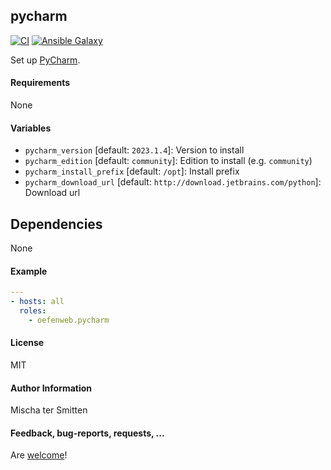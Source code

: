 ## pycharm

[![CI](https://github.com/Oefenweb/ansible-pycharm/workflows/CI/badge.svg)](https://github.com/Oefenweb/ansible-pycharm/actions?query=workflow%3ACI)
[![Ansible Galaxy](http://img.shields.io/badge/ansible--galaxy-pycharm-blue.svg)](https://galaxy.ansible.com/Oefenweb/pycharm)

Set up [PyCharm](https://www.jetbrains.com/pycharm/).

#### Requirements

None

#### Variables

* `pycharm_version` [default: `2023.1.4`]: Version to install
* `pycharm_edition` [default: `community`]: Edition to install (e.g. `community`)
* `pycharm_install_prefix` [default: `/opt`]: Install prefix
* `pycharm_download_url` [default: `http://download.jetbrains.com/python`]: Download url

## Dependencies

None

#### Example

```yaml
---
- hosts: all
  roles:
    - oefenweb.pycharm
```

#### License

MIT

#### Author Information

Mischa ter Smitten

#### Feedback, bug-reports, requests, ...

Are [welcome](https://github.com/Oefenweb/ansible-pycharm/issues)!
